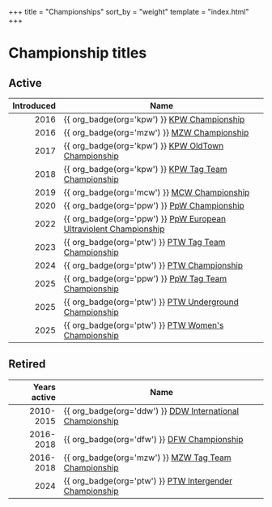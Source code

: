 +++
title = "Championships"
sort_by = "weight"
template = "index.html"
+++

# Championship titles
<!-- NOTE: The tables below need to be sorted manually. Sort them by creation date, and if two or more entries have the same year, do a secondary sort by name. So for instance KPW Championship comes before MZW Championship. -->
## Active

| Introduced | Name |
|--:|---|
| 2016 | {{ org_badge(org='kpw') }} [KPW Championship](@/c/kpw-championship.md) |
| 2016 | {{ org_badge(org='mzw') }} [MZW Championship](@/c/mzw-championship.md) |
| 2017 | {{ org_badge(org='kpw') }} [KPW OldTown Championship](@/c/kpw-old-town-championship.md) |
| 2018 | {{ org_badge(org='kpw') }} [KPW Tag Team Championship](@/c/kpw-tag-team-championship.md) |
| 2019 | {{ org_badge(org='mcw') }} [MCW Championship](@/c/mcw-championship.md) |
| 2020 | {{ org_badge(org='ppw') }} [PpW Championship](@/c/ppw-championship.md) |
| 2022 | {{ org_badge(org='ppw') }} [PpW European Ultraviolent Championship](@/c/ppw-european-ultraviolent-championship.md) |
| 2023 | {{ org_badge(org='ptw') }} [PTW Tag Team Championship](@/c/ptw-tag-team-championship.md) |
| 2024 | {{ org_badge(org='ptw') }} [PTW Championship](@/c/ptw-championship.md) |
| 2025 | {{ org_badge(org='ppw') }} [PpW Tag Team Championship](@/c/ppw-tag-team-championship.md) |
| 2025 | {{ org_badge(org='ptw') }} [PTW Underground Championship](@/c/ptw-underground-championship.md) |
| 2025 | {{ org_badge(org='ptw') }} [PTW Women's Championship](@/c/ptw-womens-championship.md) |

## Retired

| Years active | Name |
|--:|---|
| 2010-2015 | {{ org_badge(org='ddw') }} [DDW International Championship](@/c/ddw-international-championship.md) |
| 2016-2018 | {{ org_badge(org='dfw') }} [DFW Championship](@/c/dfw-championship.md) |
| 2016-2018 | {{ org_badge(org='mzw') }} [MZW Tag Team Championship](@/c/mzw-tag-team-championship.md) |
| 2024 | {{ org_badge(org='ptw') }} [PTW Intergender Championship](@/c/ptw-intergender-championship.md) |
